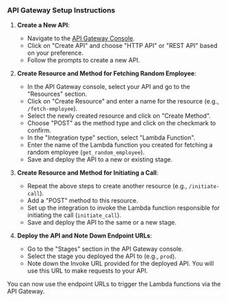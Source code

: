 ### API Gateway Setup Instructions

1. **Create a New API**:
   - Navigate to the [API Gateway Console](https://console.aws.amazon.com/apigateway).
   - Click on "Create API" and choose "HTTP API" or "REST API" based on your preference.
   - Follow the prompts to create a new API.

2. **Create Resource and Method for Fetching Random Employee**:
   - In the API Gateway console, select your API and go to the "Resources" section.
   - Click on "Create Resource" and enter a name for the resource (e.g., `/fetch-employee`).
   - Select the newly created resource and click on "Create Method".
   - Choose "POST" as the method type and click on the checkmark to confirm.
   - In the "Integration type" section, select "Lambda Function".
   - Enter the name of the Lambda function you created for fetching a random employee (`get_random_employee`).
   - Save and deploy the API to a new or existing stage.

3. **Create Resource and Method for Initiating a Call**:
   - Repeat the above steps to create another resource (e.g., `/initiate-call`).
   - Add a "POST" method to this resource.
   - Set up the integration to invoke the Lambda function responsible for initiating the call (`initiate_call`).
   - Save and deploy the API to the same or a new stage.

4. **Deploy the API and Note Down Endpoint URLs**:
   - Go to the "Stages" section in the API Gateway console.
   - Select the stage you deployed the API to (e.g., `prod`).
   - Note down the Invoke URL provided for the deployed API. You will use this URL to make requests to your API.

You can now use the endpoint URLs to trigger the Lambda functions via the API Gateway.
